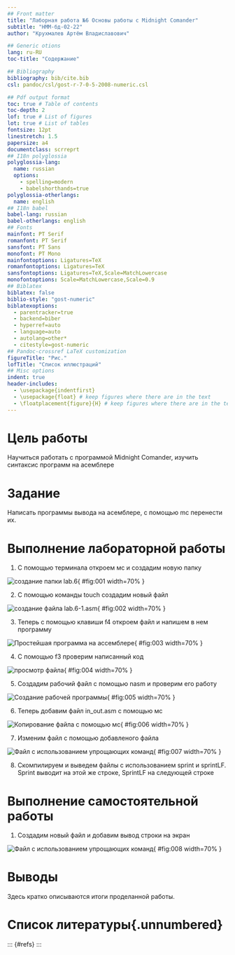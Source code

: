 ```yaml
---
## Front matter
title: "Лаборная работа №6 Основы работы с Midnight Comander"
subtitle: "НММ-бд-02-22"
author: "Крухмалев Артём Владиславович"

## Generic otions
lang: ru-RU
toc-title: "Содержание"

## Bibliography
bibliography: bib/cite.bib
csl: pandoc/csl/gost-r-7-0-5-2008-numeric.csl

## Pdf output format
toc: true # Table of contents
toc-depth: 2
lof: true # List of figures
lot: true # List of tables
fontsize: 12pt
linestretch: 1.5
papersize: a4
documentclass: scrreprt
## I18n polyglossia
polyglossia-lang:
  name: russian
  options:
	- spelling=modern
	- babelshorthands=true
polyglossia-otherlangs:
  name: english
## I18n babel
babel-lang: russian
babel-otherlangs: english
## Fonts
mainfont: PT Serif
romanfont: PT Serif
sansfont: PT Sans
monofont: PT Mono
mainfontoptions: Ligatures=TeX
romanfontoptions: Ligatures=TeX
sansfontoptions: Ligatures=TeX,Scale=MatchLowercase
monofontoptions: Scale=MatchLowercase,Scale=0.9
## Biblatex
biblatex: false
biblio-style: "gost-numeric"
biblatexoptions:
  - parentracker=true
  - backend=biber
  - hyperref=auto
  - language=auto
  - autolang=other*
  - citestyle=gost-numeric
## Pandoc-crossref LaTeX customization
figureTitle: "Рис."
lofTitle: "Список иллюстраций"
## Misc options
indent: true
header-includes:
  - \usepackage{indentfirst}
  - \usepackage{float} # keep figures where there are in the text
  - \floatplacement{figure}{H} # keep figures where there are in the text
---
```

# Цель работы

Научиться работать с программой Midnight Comander, изучить синтаксис программ на асемблере

# Задание

Написать программы вывода на асемблере, с помощью mc перенести их.

# Выполнение лабораторной работы

1. С помощью терминала откроем мс и создадим новую папку 

![создание папки lab.6 ](image/lab6.1.png){ #fig:001 width=70% }

2. C помощью команды touch создадим новый файл 

![создание файла lab.6-1.asm ](image/lab6.2.png){ #fig:002 width=70% }

3. Теперь с помощью клавиши f4 откроем файл и напишем в нем программу

![Простейшая программа на ассемблере ](image/lab6.3.png){ #fig:003 width=70% }

4. С помощью f3 проверим написанный код

![просмотр файла ](image/lab6.4.png){ #fig:004 width=70% }

5. Создадим рабочий файл с помощью nasm и проверим его работу

![Создание рабочей программы](image/lab6.5.png){ #fig:005 width=70% }

6. Теперь добавим файл in_out.asm с помощью мс 

![Копирование файла с помощью мс](image/lab6.6.png){ #fig:006 width=70% }

7. Изменим файл с помощью добавленого файла 

![Файл с использованием упрощающих команд ](image/lab6.7.png){ #fig:007 width=70% }

8. Скомпилируем и выведем файлы с использованием sprint и sprintLF. Sprint выводит на этой же строке, SprintLF на следующей строке

# Выполнение самостоятельной работы 

1. Создадим новый файл и добавим вывод строки на экран

![Файл с использованием упрощающих команд ](image/lab6.8.png){ #fig:008 width=70% }

# Выводы

Здесь кратко описываются итоги проделанной работы.

# Список литературы{.unnumbered}

::: {#refs}
:::
